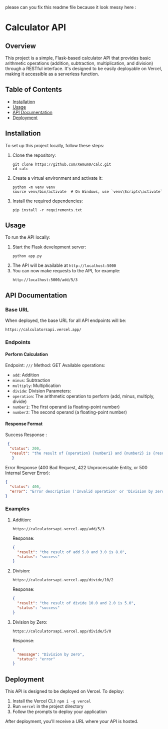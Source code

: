 please can you fix this readme file because it look messy here :
# Calculator API
## Overview
This project is a simple, Flask-based calculator API that provides basic arithmetic operations (addition, subtraction, multiplication, and division) through a RESTful interface. It's designed to be easily deployable on Vercel, making it accessible as a serverless function.
## Table of Contents
- [Installation](#installation)
- [Usage](#usage)
- [API Documentation](#api-documentation)
- [Deployment](#deployment)
## Installation
To set up this project locally, follow these steps:
1. Clone the repository:
   ```
   git clone https://github.com/Xemum0/calc.git
   cd calc
   ```
2. Create a virtual environment and activate it:
   ```
   python -m venv venv
   source venv/bin/activate  # On Windows, use `venv\Scripts\activate`
   ```
3. Install the required dependencies:
   ```
   pip install -r requirements.txt
   ```
## Usage
To run the API locally:
1. Start the Flask development server:
   ```
   python app.py
   ```
2. The API will be available at `http://localhost:5000`
3. You can now make requests to the API, for example:
   ```
   http://localhost:5000/add/5/3
   ```
## API Documentation
### Base URL
When deployed, the base URL for all API endpoints will be:
```
https://calculatorsapi.vercel.app/
```
### Endpoints
#### Perform Calculation
Endpoint: `///`
Method: GET
Available operations:
- `add`: Addition
- `minus`: Subtraction
- `multiply`: Multiplication
- `divide`: Division
Parameters:
- `operation`: The arithmetic operation to perform (add, minus, multiply, divide)
- `number1`: The first operand (a floating-point number)
- `number2`: The second operand (a floating-point number)
#### Response Format
Success Response :
```json
 {
  "status": 200,
  "result": "the result of {operation} {number1} and {number2} is {result}"
   }
```
Error Response (400 Bad Request, 422 Unprocessable Entity, or 500 Internal Server Error):
```json
{
  "status": 400,
  "error": "Error description ('Invalid operation' or 'Division by zero' or 'An unexpected error occurred')"
}
```
### Examples

1. Addition:
   ```
   https://calculatorsapi.vercel.app/add/5/3
   ```
   Response:
   ```json
   {
     "result": "the result of add 5.0 and 3.0 is 8.0",
     "status": "success"
   }
   ```

2. Division:
   ```
   https://calculatorsapi.vercel.app/divide/10/2
   ```
   Response:
   ```json
   {
     "result": "the result of divide 10.0 and 2.0 is 5.0",
     "status": "success"
   }
   ```

3. Division by Zero:
   ```
   https://calculatorsapi.vercel.app/divide/5/0
   ```
   Response:
   ```json
   {
     "message": "Division by zero",
     "status": "error"
   }
   ```

## Deployment

This API is designed to be deployed on Vercel. To deploy:

1. Install the Vercel CLI: `npm i -g vercel`
2. Run `vercel` in the project directory
3. Follow the prompts to deploy your application

After deployment, you'll receive a URL where your API is hosted.

